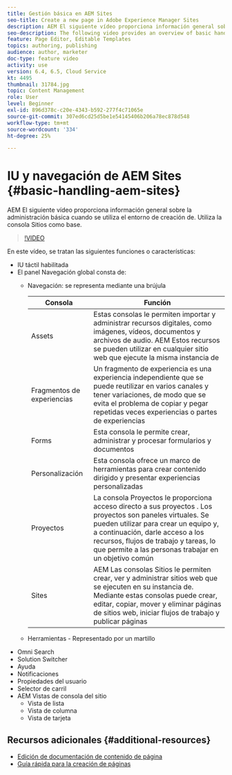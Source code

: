 ```yaml
---
title: Gestión básica en AEM Sites
seo-title: Create a new page in Adobe Experience Manager Sites
description: AEM El siguiente vídeo proporciona información general sobre la administración básica cuando se utiliza el entorno de creación de. Utiliza la consola Sitios como base.
seo-description: The following video provides an overview of basic handling when using the AEM author environment. It uses the Sites console as a basis.
feature: Page Editor, Editable Templates
topics: authoring, publishing
audience: author, marketer
doc-type: feature video
activity: use
version: 6.4, 6.5, Cloud Service
kt: 4495
thumbnail: 31784.jpg
topic: Content Management
role: User
level: Beginner
exl-id: 896d378c-c20e-4343-b592-277f4c71065e
source-git-commit: 307ed6cd25d5be1e54145406b206a78ec878d548
workflow-type: tm+mt
source-wordcount: '334'
ht-degree: 25%

---
```


# IU y navegación de AEM Sites {#basic-handling-aem-sites}

AEM El siguiente vídeo proporciona información general sobre la administración básica cuando se utiliza el entorno de creación de. Utiliza la consola Sitios como base. 

>[!VIDEO](https://video.tv.adobe.com/v/31784?quality=12&learn=on)

En este vídeo, se tratan las siguientes funciones o características:

* IU táctil habilitada
* El panel Navegación global consta de:
   * Navegación: se representa mediante una brújula   

      | Consola | Función |
      |---|---|
      | Assets | Estas consolas le permiten importar y administrar recursos digitales, como imágenes, vídeos, documentos y archivos de audio. AEM Estos recursos se pueden utilizar en cualquier sitio web que ejecute la misma instancia de | Communities | Esta consola le permite crear y administrar sitios de la comunidad para la participación y la habilitación | Comercio | Esto le permite administrar productos, catálogos de productos y pedidos relacionados con sus sitios de comercio |
      | Fragmentos de experiencias | Un fragmento de experiencia es una experiencia independiente que se puede reutilizar en varios canales y tener variaciones, de modo que se evita el problema de copiar y pegar repetidas veces experiencias o partes de experiencias |
      | Forms | Esta consola le permite crear, administrar y procesar formularios y documentos |
      | Personalización | Esta consola ofrece un marco de herramientas para crear contenido dirigido y presentar experiencias personalizadas |
      | Proyectos | La consola Proyectos le proporciona acceso directo a sus proyectos . Los proyectos son paneles virtuales. Se pueden utilizar para crear un equipo y, a continuación, darle acceso a los recursos, flujos de trabajo y tareas, lo que permite a las personas trabajar en un objetivo común |
      | Sites | AEM Las consolas Sitios le permiten crear, ver y administrar sitios web que se ejecuten en su instancia de. Mediante estas consolas puede crear, editar, copiar, mover y eliminar páginas de sitios web, iniciar flujos de trabajo y publicar páginas |

   * Herramientas - Representado por un martillo
* Omni Search
* Solution Switcher
* Ayuda
* Notificaciones
* Propiedades del usuario
* Selector de carril
* AEM Vistas de consola del sitio
   * Vista de lista   
   * Vista de columna
   * Vista de tarjeta






## Recursos adicionales {#additional-resources}

* [Edición de documentación de contenido de página](https://experienceleague.adobe.com/docs/experience-manager-cloud-service/sites/authoring/fundamentals/editing-content.html?lang=es)
* [Guía rápida para la creación de páginas](https://experienceleague.adobe.com/docs/experience-manager-cloud-service/sites/authoring/getting-started/quick-start.html)
